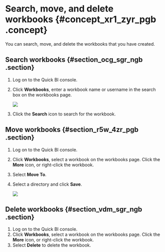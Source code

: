 # Search, move, and delete workbooks {#concept_xr1_zyr_pgb .concept}

You can search, move, and delete the workbooks that you have created.

## Search workbooks {#section_ocg_sgr_ngb .section}

1.  Log on to the Quick BI console.
2.  Click **Workbooks**, enter a workbook name or username in the search box on the workbooks page.

    ![](http://static-aliyun-doc.oss-cn-hangzhou.aliyuncs.com/assets/img/122607/155609306538320_en-US.png)

3.  Click the **Search** icon to search for the workbook.

## Move workbooks {#section_r5w_4zr_pgb .section}

1.  Log on to the Quick BI console.
2.  Click **Workbooks**, select a workbook on the workbooks page. Click the **More** icon, or right-click the workbook.
3.  Select **Move To**.
4.  Select a directory and click **Save**.

    ![](http://static-aliyun-doc.oss-cn-hangzhou.aliyuncs.com/assets/img/122607/155609306638321_en-US.png)


## Delete workbooks {#section_vdm_sgr_ngb .section}

1.  Log on to the Quick BI console.
2.  Click **Workbooks**, select a workbook on the workbooks page. Click the **More** icon, or right-click the workbook.
3.  Select **Delete** to delete the workbook.

